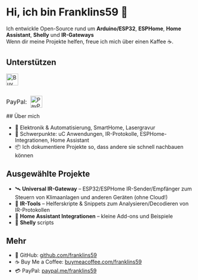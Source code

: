 <!--
Profile README for GITHUB_USERNAME
Comments are in English; visible text is in German per user preference.
-->

# Hi, ich bin Franklins59 👋

Ich entwickle Open-Source rund um **Arduino/ESP32**, **ESPHome**, **Home Assistant**, **Shelly** und **IR-Gateways**  
Wenn dir meine Projekte helfen, freue ich mich über einen Kaffee ☕.

<!-- Support section -->
## Unterstützen
<p align="left">
  <!-- Buy Me a Coffee button -->
  <a href="https://www.buymeacoffee.com/franklins59" target="_blank" rel="noopener">
    <img 
      src="https://img.buymeacoffee.com/button-api/?text=Buy%20me%20a%20coffee&slug=franklins59&button_colour=FFDD00&font_colour=000000&outline_colour=000000&coffee_colour=ffffff" 
      alt="Buy Me a Coffee - franklins59" 
      height="32"
      style="vertical-align: middle;" />
  </a>

  <!-- spacing -->
  <span style="display:inline-block; width: 20px;"></span>

  <!-- PayPal link with label -->
  <span style="font-size: 16px; vertical-align: middle;">PayPal:</span>
  <a href="https://paypal.me/franklins59" target="_blank" rel="noopener" style="margin-left: 5px;">
    <img 
      src="https://www.paypalobjects.com/webstatic/icon/pp258.png" 
      alt="PayPal" 
      height="32"
      style="vertical-align: middle;" />
  </a>
</p>
## Über mich

- 🔧 Elektronik & Automatisierung, SmartHome, Lasergravur
- 🧰 Schwerpunkte: uC Anwendungen, IR-Protokolle, ESPHome-Integrationen, Home Assistant
- 📦 Ich dokumentiere Projekte so, dass andere sie schnell nachbauen können

<!-- Optional: highlight pinned or popular repos -->
## Ausgewählte Projekte

- 🛰️ **Universal IR-Gateway** – ESP32/ESPHome IR-Sender/Empfänger zum Steuern von Klimaanlagen und anderen Geräten (ohne Cloud!)  
- 🧲 **IR-Tools** – Helferskripte & Snippets zum Analysieren/Decodieren von IR-Protokollen  
- 🧩 **Home Assistant Integrationen** – kleine Add-ons und Beispiele
- 🧰 **Shelly** scripts 
<!-- Contact / links -->
## Mehr

- 💼 GitHub: [github.com/franklins59](https://github.com/franklins59)  
- ☕ Buy Me a Coffee: [buymeacoffee.com/franklins59](https://www.buymeacoffee.com/franklins59)  
- 💳 PayPal: [paypal.me/franklins59](https://paypal.me/franklins59)
<!--
-->
